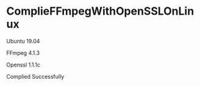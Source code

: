 # ComplieFFmpegWithOpenSSLOnLinux

Ubuntu 19.04

FFmpeg 4.1.3

Openssl 1.1.1c

Complied Successfully
